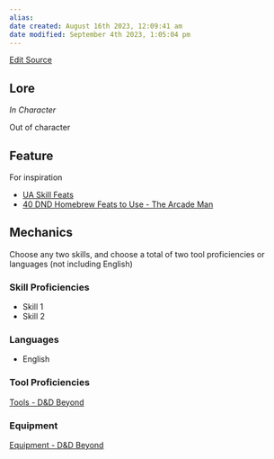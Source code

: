```yaml
---
alias: 
date created: August 16th 2023, 12:09:41 am
date modified: September 4th 2023, 1:05:04 pm
---
```

[Edit Source](https://github.com/bradhaas/TheCompendium-v2/blob/main/Custom%20Backgrounds/Homebrew%20Background%20Template.md)
## Lore
*In Character*

Out of character
## Feature
For inspiration
- [UA Skill Feats](https://media.wizards.com/2017/dnd/downloads/UA-SkillFeats.pdf)
- [40 DND Homebrew Feats to Use - The Arcade Man](https://thearcademan.net/dnd-homebrew-feats/)
## Mechanics
Choose any two skills, and choose a total of two tool proficiencies or languages (not including English)
### Skill Proficiencies
- Skill 1
- Skill 2
### Languages
- English
### Tool Proficiencies
[Tools - D&D Beyond](https://www.dndbeyond.com/sources/phb/equipment#Tools)
### Equipment
[Equipment - D&D Beyond](https://www.dndbeyond.com/sources/phb/equipment#Equipment)
